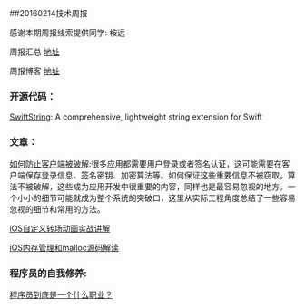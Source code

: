 
##20160214技术周报

感谢本期周报线索提供同学: 桉远

周报汇总 [地址](https://github.com/BaiduHiDeviOS/iOS-Tech-Weekly)

周报博客 [地址](http://baiduhidevios.github.io/)


### 开源代码：
[SwiftString](https://github.com/amayne/SwiftString): A comprehensive, lightweight string extension for Swift

### 文章：
[如何防止客户端被破解](http://tanqisen.github.io/blog/2014/06/06/how-to-prevent-app-crack/):很多应用都需要用户登录或者签名认证，这可能需要在客户端保存登录信息、签名密钥、加密算法等。如何保证这些重要信息不被窃取，算法不被破解，这些成为应用开发中很重要的内容，同样也是最容易忽视的地方。一个小小的细节可能就成为整个系统的突破口，这里从实际工程角度总结了一些容易忽视的细节和常用的方法。

[iOS自定义转场动画实战讲解](http://www.jianshu.com/p/ea0132738057)

[iOS内存管理和malloc源码解读](https://yq.aliyun.com/articles/3065)


### 程序员的自我修养:

[程序员到底是一个什么职业？](http://weibo.com/ttarticle/p/show?id=2309403939907201539934)
